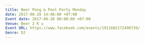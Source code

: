 ```yaml
---
title: Beer Pong & Pool Party Monday
date: 2017-08-28 14:46:00 +07:00
Event date: 2017-08-28 00:00:00 +07:00
Venue: Beer 2 K u
Event URL: https://www.facebook.com/events/1911602172496739/
Genre: DJ
---
```


